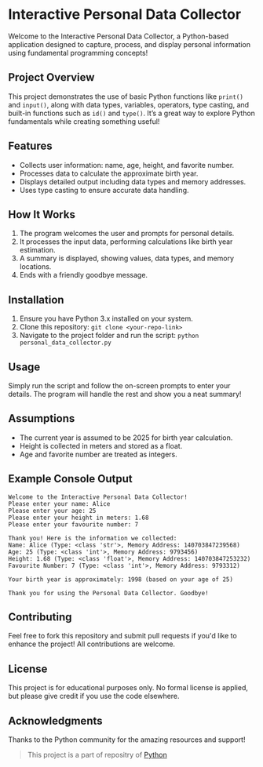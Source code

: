 # Interactive Personal Data Collector

Welcome to the Interactive Personal Data Collector, a Python-based application designed to capture, process, and display personal information using fundamental programming concepts!

## Project Overview
This project demonstrates the use of basic Python functions like `print()` and `input()`, along with data types, variables, operators, type casting, and built-in functions such as `id()` and `type()`. It’s a great way to explore Python fundamentals while creating something useful!

## Features
- Collects user information: name, age, height, and favorite number.
- Processes data to calculate the approximate birth year.
- Displays detailed output including data types and memory addresses.
- Uses type casting to ensure accurate data handling.

## How It Works
1. The program welcomes the user and prompts for personal details.
2. It processes the input data, performing calculations like birth year estimation.
3. A summary is displayed, showing values, data types, and memory locations.
4. Ends with a friendly goodbye message.

## Installation
1. Ensure you have Python 3.x installed on your system.
2. Clone this repository: `git clone <your-repo-link>`
3. Navigate to the project folder and run the script: `python personal_data_collector.py`

## Usage
Simply run the script and follow the on-screen prompts to enter your details. The program will handle the rest and show you a neat summary!

## Assumptions
- The current year is assumed to be 2025 for birth year calculation.
- Height is collected in meters and stored as a float.
- Age and favorite number are treated as integers.

## Example Console Output
```
Welcome to the Interactive Personal Data Collector!
Please enter your name: Alice
Please enter your age: 25
Please enter your height in meters: 1.68
Please enter your favourite number: 7

Thank you! Here is the information we collected:
Name: Alice (Type: <class 'str'>, Memory Address: 140703847239568)
Age: 25 (Type: <class 'int'>, Memory Address: 9793456)
Height: 1.68 (Type: <class 'float'>, Memory Address: 140703847253232)
Favourite Number: 7 (Type: <class 'int'>, Memory Address: 9793312)

Your birth year is approximately: 1998 (based on your age of 25)

Thank you for using the Personal Data Collector. Goodbye!
```

## Contributing
Feel free to fork this repository and submit pull requests if you'd like to enhance the project! All contributions are welcome.

## License
This project is for educational purposes only. No formal license is applied, but please give credit if you use the code elsewhere.

## Acknowledgments
Thanks to the Python community for the amazing resources and support!

<blockquote>
    This project is a part of repositry of
    <a href="https://github.com/Prath-Digital/Python">Python</a>
</blockquote>
